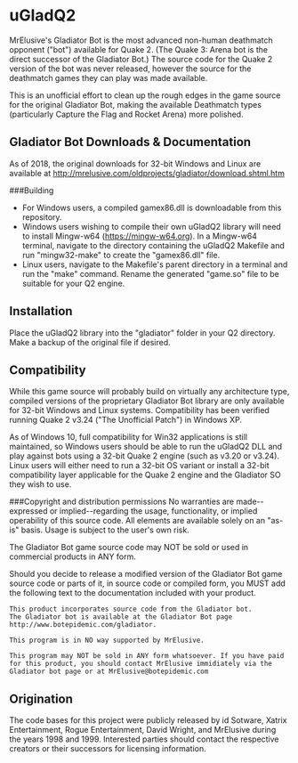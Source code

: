 # uGladQ2
MrElusive's Gladiator Bot is the most advanced non-human deathmatch opponent ("bot") available for Quake 2.  (The Quake 3: Arena bot is the direct successor of the Gladiator Bot.)  The source code for the Quake 2 version of the bot was never released, however the source for the deathmatch games they can play was made available.

This is an unofficial effort to clean up the rough edges in the game source for the original Gladiator Bot, making the available Deathmatch types (particularly Capture the Flag and Rocket Arena) more polished.

Gladiator Bot Downloads & Documentation
---------------
As of 2018, the original downloads for 32-bit Windows and Linux are available at http://mrelusive.com/oldprojects/gladiator/download.shtml.htm
 
###Building
- For Windows users, a compiled gamex86.dll is downloadable from this repository.
- Windows users wishing to compile their own uGladQ2 library will need to install Mingw-w64 (https://mingw-w64.org).  In a Mingw-w64 terminal, navigate to the directory containing the uGladQ2 Makefile and run "mingw32-make" to create the "gamex86.dll" file.
- Linux users, navigate to the Makefile's parent directory in a terminal and run the "make" command.  Rename the generated "game.so" file to be suitable for your Q2 engine.

Installation
---------------
Place the uGladQ2 library into the "gladiator" folder in your Q2 directory.  Make a backup of the original file if desired.

Compatibility
---------------
While this game source will probably build on virtually any architecture type, compiled versions of the proprietary Gladiator Bot library are only available for 32-bit Windows and Linux systems.  Compatibility has been verified running Quake 2 v3.24 ("The Unofficial Patch") in Windows XP.

As of Windows 10, full compatibility for Win32 applications is still maintained, so Windows users should be able to run the uGladQ2 DLL and play against bots using a 32-bit Quake 2 engine (such as v3.20 or v3.24).  Linux users will either need to run a 32-bit OS variant or install a 32-bit compatibility layer applicable for the Quake 2 engine and the Gladiator SO they wish to use.

###Copyright and distribution permissions 
No warranties are made--expressed or implied--regarding the usage, functionality, or implied operability of this source code. All elements are available solely on an "as-is" basis. Usage is subject to the user's own risk.

The Gladiator Bot game source code may NOT be sold or used in commercial products in ANY form.

Should you decide to release a modified version of the Gladiator Bot game source code or parts of it, in source code or compiled form, you MUST add the following text to the documentation included with your product.

    This product incorporates source code from the Gladiator bot.
    The Gladiator bot is available at the Gladiator Bot page
    http://www.botepidemic.com/gladiator.

    This program is in NO way supported by MrElusive.

    This program may NOT be sold in ANY form whatsoever. If you have paid
    for this product, you should contact MrElusive immidiately via the
    Gladiator bot page or at MrElusive@botepidemic.com

Origination
---------------
The code bases for this project were publicly released by id Sotware, Xatrix Entertainment, Rogue Entertainment, David Wright, and MrElusive during the years 1998 and 1999.  Interested parties should contact the respective creators or their successors for licensing information.


